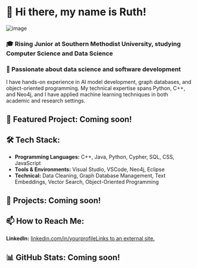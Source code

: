 # 👋 Hi there, my name is Ruth! 
![image](https://user-images.githubusercontent.com/74038190/212284158-e840e285-664b-44d7-b79b-e264b5e54825.gif)
### 🎓 Rising Junior at Southern Methodist University, studying Computer Science and Data Science
### 🔭 Passionate about data science and software development
I have hands-on experience in AI model development, graph databases, and object-oriented programming. My technical expertise spans Python, C++, and Neo4j, and I have applied machine learning techniques in both academic and research settings.

## 🎯 Featured Project: Coming soon!

## 🛠 Tech Stack: 
- **Programming Languages:** C++, Java, Python, Cypher, SQL, CSS, JavaScript
- **Tools & Environments:** Visual Studio, VSCode, Neo4j, Eclipse 
- **Technical:** Data Cleaning, Graph Database Management, Text Embeddings, Vector Search, Object-Oriented Programming

## 🚀 Projects: Coming soon!

## 📫 How to Reach Me: 
**LinkedIn:** [linkedin.com/in/yourprofileLinks to an external site.](https://www.linkedin.com/in/ruth-assefa-60839b261/) 

## 📊 GitHub Stats: Coming soon!



<!--
**RuthA120/RuthA120** is a ✨ _special_ ✨ repository because its `README.md` (this file) appears on your GitHub profile.

Here are some ideas to get you started:

- 💬 I'm currently a sophomore studying Computer Science!
- 🌱 I’m currently taking data structures and computer organization
- 😄 I am looking to create newer projects
- 👯 I’m looking to collaborate on ...
- 🤔 I’m looking for help with ...
- 💬 Ask me about ...
- 📫 How to reach me: ...
- 😄 Pronouns: ...
- ⚡ Fun fact: ...
-->
